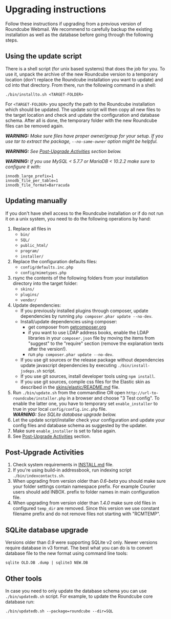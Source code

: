 Upgrading instructions
======================

Follow these instructions if upgrading from a previous version
of Roundcube Webmail. We recommend to carefully backup the existing
installation as well as the database before going through the following steps.

Using the update script
-----------------------
There is a shell script (for unix based systems) that does the job for you.
To use it, unpack the archive of the new Roundcube version to a temporary location
(don't replace the Roundcube installation you want to update)
and cd into that directory. From there, run the following command in a shell:
```
./bin/installto.sh <TARGET-FOLDER>
```
For `<TARGET-FOLDER>` you specify the path to the Roundcube installation
which should be updated. The update script will then copy all new files to the
target location and check and update the configuration and database schema.
After all is done, the temporary folder with the new Roundcube files can be
removed again.

_***WARNING:*** Make sure files have proper owner/group for your setup. If you use
         tar to extract the package, `--no-same-owner` option might be helpful._

_***WARNING:*** See [Post-Upgrade Activities](#postupgrade) section below._

_***WARNING:*** If you use MySQL < 5.7.7 or MariaDB < 10.2.2 make sure to configure it with:_
```
innodb_large_prefix=1
innodb_file_per_table=1
innodb_file_format=Barracuda
```

Updating manually
-----------------
If you don't have shell access to the Roundcube installation or if do not run
it on a unix system, you need to do the following operations by hand:

1. Replace all files in
   - `bin/`
   - `SQL/`
   - `public_html/`
   - `program/`
   - `installer/`
2. Replace the configuration defaults files:
   - `config/defaults.inc.php`
   - `config/mimetypes.php`
3. rsync the contents of the following folders from your installation
   directory into the target folder:
   - `skins/`
   - `plugins/`
   - `vendor/`
4. Update dependencies:
   - If you previously installed plugins through composer, update dependencies
   by running `php composer.phar update --no-dev`.
   - Install/update dependencies using composer:
      - get composer from [getcomposer.org][getcomposer]
      - if you want to use LDAP address books, enable the LDAP libraries in your
     `composer.json` file by moving the items from "suggest" to the "require"
     section (remove the explanation texts after the version!).
      - run `php composer.phar update --no-dev`.
   - If you use git sources or the release package without dependencies
   update javascript dependencies by executing `./bin/install-jsdeps.sh` script.
   - If you use git sources, install developer tools using `npm install`.
   - If you use git sources, compile css files for the Elastic skin as described
   in the [skins/elastic/README.md](../skins/elastic/README.md) file.
5. Run `./bin/update.sh` from the commandline OR
   open `http://url-to-roundcube/installer.php` in a browser and choose "3 Test config".
   To enable the latter one, you have to temporary set `enable_installer`
   to true in your local `config/config.inc.php` file.\
   _***WARNING:*** See SQLite database upgrade below._
6. Let the update script/installer check your configuration and
   update your config files and database schema as suggested by the updater.
7. Make sure `enable_installer` is set to false again.
8. See [Post-Upgrade Activities](#postupgrade) section.

<a name="postupgrade"></a>
Post-Upgrade Activities
-----------------------
1. Check system requirements in [INSTALL.md](INSTALL.md) file.
2. If you're using build-in addressbook, run indexing script `./bin/indexcontacts.sh`.
3. When upgrading from version older than *0.6-beta* you should make sure
   your folder settings contain namespace prefix. For example Courier users
   should add INBOX. prefix to folder names in main configuration file.
4. When upgrading from version older than *1.4.0* make sure old files
   in configured `temp_dir` are removed. Since this version we use constant filename
   prefix and do not remove files not starting with "RCMTEMP".


SQLite database upgrade
-----------------------

Versions older than *0.9* were supporting SQLite v2 only. Newer versions require
database in v3 format. The best what you can do is to convert database file
to the new format using command line tools:
```
sqlite OLD.DB .dump | sqlite3 NEW.DB
```

Other tools
-----------
In case you need to only update the database schema you can use `./bin/updatedb.sh` script.
For example, to update the Roundcube core database run:
```
./bin/updatedb.sh --package=roundcube --dir=SQL
```

[getcomposer]: https://getcomposer.org/
